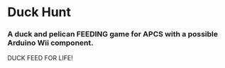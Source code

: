 # Duck Hunt 
### A duck and pelican FEEDING game for APCS with a possible Arduino Wii component. 

DUCK FEED FOR LIFE!
